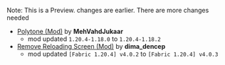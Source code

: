 Note: This is a Preview. changes are earlier. There are more changes needed
- [Polytone (Mod)](https://modrinth.com/mod/polytone) by **MehVahdJukaar**
    - mod updated `1.20.4-1.18.0` to `1.20.4-1.18.2`
- [Remove Reloading Screen (Mod)](https://modrinth.com/mod/rrls) by **dima_dencep**
    - mod updated `[Fabric 1.20.4] v4.0.2` to `[Fabric 1.20.4] v4.0.3`
  

